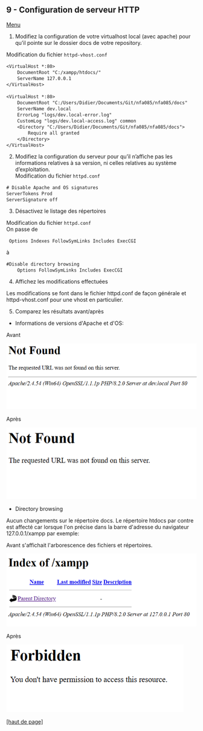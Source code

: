 ## 9 - Configuration de serveur HTTP
[Menu](menu.md)


1. Modifiez la configuration de votre virtualhost local (avec apache) pour qu’il pointe sur le dossier docs de votre repository.

Modification du fichier `httpd-vhost.conf`
```shell
<VirtualHost *:80>
    DocumentRoot "C:/xampp/htdocs/"
    ServerName 127.0.0.1
</VirtualHost>

<VirtualHost *:80>
    DocumentRoot "C:/Users/Didier/Documents/Git/nfa085/nfa085/docs"
    ServerName dev.local
    ErrorLog "logs/dev.local-error.log"
    CustomLog "logs/dev.local-access.log" common
    <Directory "C:/Users/Didier/Documents/Git/nfa085/nfa085/docs">
        Require all granted   
    </Directory>
</VirtualHost>
```


2. Modifiez la configuration du serveur pour qu’il n’affiche pas les informations relatives à sa version, ni celles relatives au système d’exploitation.  
Modification du fichier `httpd.conf`

```shell
# Disable Apache and OS signatures
ServerTokens Prod
ServerSignature off 
```
3. Désactivez le listage des répertoires

Modification du fichier `httpd.conf`  
On passe de
```shell
 Options Indexes FollowSymLinks Includes ExecCGI
```  
à
```shell
#Disable directory browsing
    Options FollowSymLinks Includes ExecCGI
```
4. Affichez les modifications effectuées

Les modifications se font dans le fichier httpd.conf de façon générale et httpd-vhost.conf pour une vhost en particulier.


5. Comparez les résultats avant/après

- Informations de versions d'Apache et d'OS:

Avant

![not_found.png](../images/not_found.png)

Après

![without_version.png](../images/without_version.png)
- Directory browsing

Aucun changements sur le répertoire docs.
Le répertoire htdocs par contre est affecté car lorsque l'on précise dans la barre d'adresse
du navigateur 127.0.0.1/xampp par exemple:

Avant s'affichait l'arborescence des fichiers et répertoires.

![directory_browsing.png](../images/directory_browsing.png)

Après

![forbidden.png](../images/forbidden.png)   

[[haut de page]](#9---configuration-de-serveur-http)


